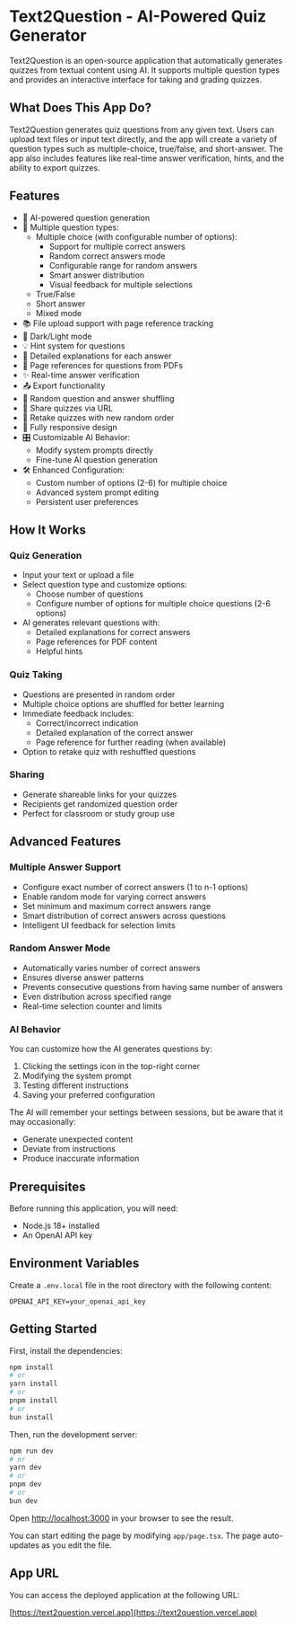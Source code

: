 # Text2Question - AI-Powered Quiz Generator

Text2Question is an open-source application that automatically generates quizzes from textual content using AI. It supports multiple question types and provides an interactive interface for taking and grading quizzes.

## What Does This App Do?

Text2Question generates quiz questions from any given text. Users can upload text files or input text directly, and the app will create a variety of question types such as multiple-choice, true/false, and short-answer. The app also includes features like real-time answer verification, hints, and the ability to export quizzes.

## Features

- 🤖 AI-powered question generation
- 📝 Multiple question types:
  - Multiple choice (with configurable number of options):
    - Support for multiple correct answers
    - Random correct answers mode
    - Configurable range for random answers
    - Smart answer distribution
    - Visual feedback for multiple selections
  - True/False
  - Short answer
  - Mixed mode
- 📚 File upload support with page reference tracking
- 🎨 Dark/Light mode
- 💡 Hint system for questions
- 📖 Detailed explanations for each answer
- 📄 Page references for questions from PDFs
- ✨ Real-time answer verification
- 📤 Export functionality
- 🔀 Random question and answer shuffling
- 🔗 Share quizzes via URL
- 🔄 Retake quizzes with new random order
- 📱 Fully responsive design
- 🎛️ Customizable AI Behavior:
  - Modify system prompts directly
  - Fine-tune AI question generation
- 🛠️ Enhanced Configuration:
  - Custom number of options (2-6) for multiple choice
  - Advanced system prompt editing
  - Persistent user preferences

## How It Works

### Quiz Generation
- Input your text or upload a file
- Select question type and customize options:
  - Choose number of questions
  - Configure number of options for multiple choice questions (2-6 options)
- AI generates relevant questions with:
  - Detailed explanations for correct answers
  - Page references for PDF content
  - Helpful hints

### Quiz Taking
- Questions are presented in random order
- Multiple choice options are shuffled for better learning
- Immediate feedback includes:
  - Correct/incorrect indication
  - Detailed explanation of the correct answer
  - Page reference for further reading (when available)
- Option to retake quiz with reshuffled questions

### Sharing
- Generate shareable links for your quizzes
- Recipients get randomized question order
- Perfect for classroom or study group use

## Advanced Features

### Multiple Answer Support
- Configure exact number of correct answers (1 to n-1 options)
- Enable random mode for varying correct answers
- Set minimum and maximum correct answers range
- Smart distribution of correct answers across questions
- Intelligent UI feedback for selection limits

### Random Answer Mode
- Automatically varies number of correct answers
- Ensures diverse answer patterns
- Prevents consecutive questions from having same number of answers
- Even distribution across specified range
- Real-time selection counter and limits


### AI Behavior

You can customize how the AI generates questions by:

1. Clicking the settings icon in the top-right corner
2. Modifying the system prompt
3. Testing different instructions
4. Saving your preferred configuration

The AI will remember your settings between sessions, but be aware that it may occasionally:
- Generate unexpected content
- Deviate from instructions
- Produce inaccurate information

## Prerequisites

Before running this application, you will need:

- Node.js 18+ installed
- An OpenAI API key

## Environment Variables

Create a `.env.local` file in the root directory with the following content:

```
OPENAI_API_KEY=your_openai_api_key
```

## Getting Started

First, install the dependencies:

```bash
npm install
# or
yarn install
# or
pnpm install
# or
bun install
```

Then, run the development server:

```bash
npm run dev
# or
yarn dev
# or
pnpm dev
# or
bun dev
```

Open [http://localhost:3000](http://localhost:3000) in your browser to see the result.

You can start editing the page by modifying `app/page.tsx`. The page auto-updates as you edit the file.

## App URL

You can access the deployed application at the following URL:

[https://text2question.vercel.app](https://text2question.vercel.app)
```

